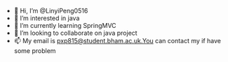 - 👋 Hi, I’m @LinyiPeng0516
- 👀 I’m interested in java
- 🌱 I’m currently learning SpringMVC
- 💞️ I’m looking to collaborate on java project
- 📫 My email is pxp815@student.bham.ac.uk.You can contact my if have some problem

<!---
LinyiPeng0516/LinyiPeng0516 is a ✨ special ✨ repository because its `README.md` (this file) appears on your GitHub profile.
You can click the Preview link to take a look at your changes.
--->
